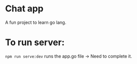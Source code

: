 # Chat app
A fun project to learn go lang.

# To run server:
`npm run serve:dev` runs the app.go file -> Need to complete it.